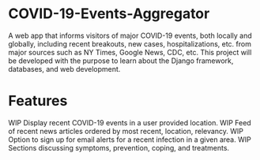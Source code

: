 # COVID-19-Events-Aggregator
A web app that informs visitors of major COVID-19 events, both locally and globally, including recent breakouts, new cases, hospitalizations, etc. from major sources such as NY Times, Google News, CDC, etc. This project will be developed with the purpose to learn about the Django framework, databases, and web development. 

# Features
WIP Display recent COVID-19 events in a user provided location.
WIP Feed of recent news articles ordered by most recent, location, relevancy.
WIP Option to sign up for email alerts for a recent infection in a given area. 
WIP Sections discussing symptoms, prevention, coping, and treatments.
